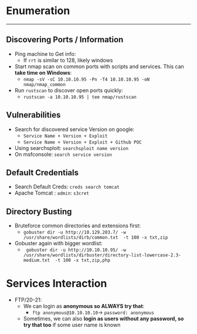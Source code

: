 # Enumeration
---
## Discovering Ports / Information
- Ping machine to Get info:
	- If `rrt` is similar to 128, likely windows
- Start nmap scan on common ports with scripts and services. This can **take time on Windows**:
	-  `nmap -sV -sC 10.10.10.95 -Pn -T4 10.10.10.95 -oN nmap/nmap_common`
- Run `rustscan` to discover open ports quickly:
	- `rustscan -a 10.10.10.95 | tee nmap/rustscan`
## Vulnerabilities
- Search for discovered service Version on google:
	- `Service Name + Version + Exploit`
	- `Service Name + Version + Exploit + Github POC`
- Using searchsploit: `searchsploit name version`
- On msfconsole: `search service version`

## Default Credentials
- Search Default Creds: `creds search tomcat`
- Apache Tomcat : `admin`: `s3cret`

## Directory Busting
- Bruteforce common directories and extensions first:
	- `gobuster dir -u http://10.129.203.7/ -w /usr/share/wordlists/dirb/common.txt  -t 100 -x txt,zip`
- Gobuster again with bigger wordlist:
	- ` gobuster dir -u http://10.10.10.95/ -w /usr/share/wordlists/dirbuster/directory-list-lowercase-2.3-medium.txt  -t 100 -x txt,zip,php`

# Services Interaction
- FTP/20-21:
	- We can login as **anonymous so ALWAYS try that**:
		- `ftp anonymous@10.10.10.10`-> `password: anonymous`
	- Sometimes, we can also **login as users without any password, so try that too** if some user name is known